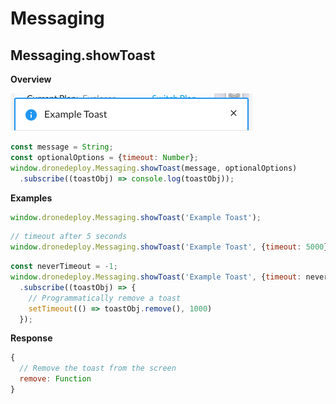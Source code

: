 # Messaging
## Messaging.showToast
**Overview**

![](example_toast.png)

```javascript
const message = String;
const optionalOptions = {timeout: Number};
window.dronedeploy.Messaging.showToast(message, optionalOptions)
  .subscribe((toastObj) => console.log(toastObj));
```

**Examples**
```javascript
window.dronedeploy.Messaging.showToast('Example Toast');
```

```javascript
// timeout after 5 seconds
window.dronedeploy.Messaging.showToast('Example Toast', {timeout: 5000});
```

```javascript
const neverTimeout = -1;
window.dronedeploy.Messaging.showToast('Example Toast', {timeout: neverTimeout})
  .subscribe((toastObj) => {
    // Programmatically remove a toast
    setTimeout(() => toastObj.remove(), 1000)
  });
```

**Response**

```javascript
{
  // Remove the toast from the screen
  remove: Function
}
```